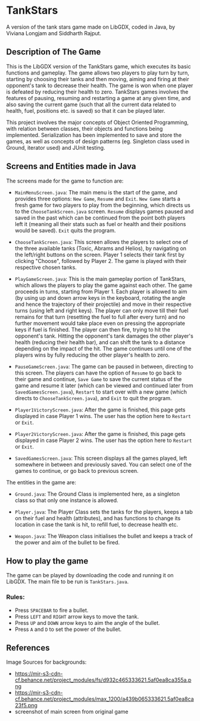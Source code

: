 # TankStars

A version of the tank stars game made on LibGDX, coded in Java, by Viviana Longjam and Siddharth Rajput.

## Description of The Game

This is the LibGDX version of the TankStars game, which executes its basic functions and gameplay. The game allows two players to play turn by turn, starting by choosing their tanks and then moving, aiming and firing at their opponent's tank to decrease their health. The game is won when one player is defeated by reducing their health to zero. TankStars games involves the features of pausing, resuming and restarting a game at any given time, and also saving the current game (such that all the current data related to health, fuel, positions etc. is saved) so that it can be played later. 

This project involves the major concepts of Object Oriented Programming, with relation between classes, their objects and functions being implemented. Serialization has been implemented to save and store the games, as well as concepts of design patterns (eg. Singleton class used in Ground, iterator used) and JUnit testing.


## Screens and Entities made in Java

The screens made for the game to function are:
- `MainMenuScreen.java`: The main menu is the start of the game, and provides three options: `New Game`, `Resume` and `Exit`. `New Game` starts a fresh game for two players to play from the beginning, which directs us to the `ChooseTankScreen.java` screen. `Resume` displays games paused and saved in the past which can be continued from the point both players left it (meaning all their stats such as fuel or health and their positions would be saved). `Exit` quits the program.

- `ChooseTankScreen.java`: This screen allows the players to select one of the three available tanks (Toxic, Abrams and Helios), by navigating on the left/right buttons on the screen. Player 1 selects their tank first by clicking "Choose", followed by Player 2. The game is played with their respective chosen tanks.

- `PlayGameScreen.java`: This is the main gameplay portion of TankStars, which allows the players to play the game against each other. The game proceeds in turns, starting from Player 1. Each player is allowed to aim (by using up and down arrow keys in the keyboard, rotating the angle and hence the trajectory of their projectile) and move in their respective turns (using left and right keys). The player can only move till their fuel remains for that turn (resetting the fuel to full after every turn) and no further movement would take place even on pressing the appropriate keys if fuel is finished. The player can then fire, trying to hit the opponent's tank. Hitting the opponent's tank damages the other player's health (reducing their health bar), and can shift the tank to a distance depending on the impact of the hit. The game continues until one of the players wins by fully reducing the other player's health to zero.

- `PauseGameScreen.java`: The game can be paused in between, directing to this screen. The players can have the option of `Resume` to go back to their game and continue, `Save Game` to save the current status of the game and resume it later (which can be viewed and continued later from `SavedGamesScreen.java`), `Restart` to start over with a new game (which directs to `ChooseTankScreen.java`), and `Exit` to quit the program.

- `Player1VictoryScreen.java`: After the game is finished, this page gets displayed in case Player 1 wins. The user has the option here to `Restart` or `Exit`.

- `Player2VictoryScreen.java`: After the game is finished, this page gets displayed in case Player 2 wins. The user has the option here to `Restart` or `Exit`.

- `SavedGamesScreen.java`: This screen displays all the games played, left somewhere in between and previously saved. You can select one of the games to continue, or go back to previous screen.

The entities in the game are:
- `Ground.java`: The Ground Class is implemented here, as a singleton class so that only one instance is allowed.

- `Player.java`: The Player Class sets the tanks for the players, keeps a tab on their fuel and health (attributes), and has functions to change its location in case the tank is hit, to refill fuel, to decrease health etc.

- `Weapon.java`: The Weapon class initialises the bullet and keeps a track of the power and aim of the bullet to be fired. 

## How to play the game

The game can be played by downloading the code and running it on LibGDX. The main file to be run is `TankStars.java`.

### Rules:
- Press `SPACEBAR` to fire a bullet.
- Press `LEFT` and `RIGHT` arrow keys to move the tank.
- Press `UP` and `DOWN` arrow keys to aim the angle of the bullet.
- Press `A` and `D` to set the power of the bullet.


## References
Image Sources for backgrounds:
- https://mir-s3-cdn-cf.behance.net/project_modules/fs/d932c465333621.5af0ea8ca355a.png
- https://mir-s3-cdn-cf.behance.net/project_modules/max_1200/a439b065333621.5af0ea8ca23f5.png
- screenshot of main screen from original game

